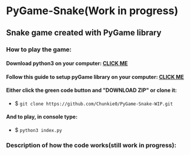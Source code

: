 # PyGame-Snake(Work in progress)
## Snake game created with PyGame library

### How to play the game:

#### Download python3 on your computer: [CLICK ME](https://www.python.org/downloads/)  
#### Follow this guide to setup pyGame library on your computer: [CLICK ME](https://www.pygame.org/wiki/GettingStarted)  
#### Either click the green code button and "DOWNLOAD ZIP" or clone it: 
- $ `git clone https://github.com/Chunkie0/PyGame-Snake-WIP.git`
#### And to play, in console type:  
- $ `python3 index.py`



### Description of how the code works(still work in progress): 
